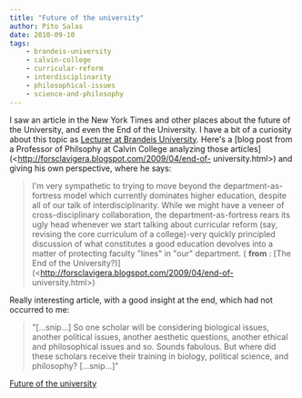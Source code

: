 ```yaml
---
title: "Future of the university"
author: Pito Salas
date: 2010-09-10
tags:
    - brandeis-university
    - calvin-college
    - curricular-reform
    - interdisciplinarity
    - philosophical-issues
    - science-and-philosophy
---
```




I saw an article in the New York Times and other places about the future of
the University, and even the End of the University. I have a bit of a
curiosity about this topic as [Lecturer at Brandeis
University](<http://www.brandeis.edu/jbs/r2010programs/websservices/index.html>).
Here's a [blog post from a Professor of Philsophy at Calvin College analyzing
those articles](<http://forsclavigera.blogspot.com/2009/04/end-of-
university.html>) and giving his own perspective, where he says:

> I'm very sympathetic to trying to move beyond the department-as-fortress
> model which currently dominates higher education, despite all of our talk of
> interdisciplinarity. While we might have a veneer of cross-disciplinary
> collaboration, the department-as-fortress rears its ugly head whenever we
> start talking about curricular reform (say, revising the core curriculum of
> a college)-very quickly principled discussion of what constitutes a good
> education devolves into a matter of protecting faculty "lines" in "our"
> department. ( **from** : [The End of the
> University?)](<http://forsclavigera.blogspot.com/2009/04/end-of-
> university.html>)

Really interesting article, with a good insight at the end, which had not
occurred to me:

> "[…snip…] So one scholar will be considering biological issues, another
> political issues, another aesthetic questions, another ethical and
> philosophical issues and so. Sounds fabulous. But where did these scholars
> receive their training in biology, political science, and philosophy?
> […snip…]"


[Future of the university](None)
